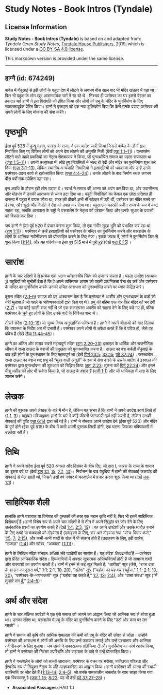 # Study Notes - Book Intros (Tyndale)

## License Information

**Study Notes - Book Intros (Tyndale)** is based on and adapted from: _Tyndale Open Study Notes_, [Tyndale House Publishers](https://tyndaleopenresources.com/), 2019, which is licensed under a [CC BY-SA 4.0 license](https://creativecommons.org/licenses/by-sa/4.0/legalcode.en).

This markdown version is provided under the same license.



--------------------------------

## हाग्गै (id: 674249)

बाबेल में बँधुआई से इब्री लोगों के यहूदा देश में लौटने के लगभग बीस साल बाद भी मंदिर खंडहर में पड़ा था। फिर भी यहूदा के लोग खुद आरामदायक घरों में रह रहे थे। निश्‍चय ही परमेश्‍वर का घर इससे बेहतर का हकदार था! हाग्गै ने इस विसंगति को इंगित किया और लोगों को प्रभु के मंदिर के पुनर्निर्माण के लिए सफलतापूर्वक प्रेरित किया। हाग्गै ने इस्राएल को एक नया दृष्टिकोण दिया कि कैसे उनके प्रयास परमेश्वर की अपने लोगों के लिए योजना की सेवा करेंगे।

पृष्ठभूमि
=========

ईसा पूर्व 538 में कुस्रू महान, फारस के राजा, ने एक आदेश जारी किया जिससे बाबेल के लोगों द्वारा निर्वासित किए गए विजित लोगों को अपने देश लौटने की अनुमति मिली (देखें [एज्रा 1:1–11](https://ref.ly/Ezra1:1-Ezra1:11))। यरूशलेम लौटने वाले पहले प्रवासियों का नेतृत्व शेशबस्सर ने किया, जो पुनर्स्थापित समाज का पहला राज्यपाल था ([एज्रा 1:5–11](https://ref.ly/Ezra1:5-Ezra1:11))। अपनी उत्सुकता में, लौटे हुए निर्वासितों ने जल्द ही वेदी और मंदिर का पुनर्निर्माण शुरू कर दिया ([एज्रा 3:1–13](https://ref.ly/Ezra3:1-Ezra3:13)), लेकिन स्थानीय अन्यजाति निवासियों ने इस्राएलियों को धमकाया और उन्हें उनके परमेश्वर\-प्रदत्त कार्य से हतोत्साहित किया ([एज्रा 4:4–24](https://ref.ly/Ezra4:4-Ezra4:24))। उनके लौटने के बाद निर्माण स्थल लगभग बीस वर्षों तक उपेक्षित पड़ा रहा।

इस अवधि के दौरान इब्री लोग उदास थे। स्वार्थ ने समाज की आत्मा को अपंग कर दिया था, और उदासीनता और मोहभंग ने उनकी आराधना से ध्यान हटा दिया था। यहूदी निर्वासितों का केवल एक छोटा प्रतिशत ही वास्तव में यहूदा में वापस लौटा था, शहर की दीवारें अभी भी खंडहर में पड़ी थीं, परमेश्वर का मंदिर मलबे का ढेर था, और सूखे और विपत्ति ने देश को तबाह कर दिया था। यहूदा एक फारसी अधीन राज्य के रूप में कष्ट सहता रहा, जबकि आसपास के राष्ट्रों ने यरूशलेम के नेतृत्व को परेशान किया और उनके सुधार के प्रयासों को विफल कर दिया।

जब हाग्गै ने ईसा पूर्व 520 में प्रचार करना शुरू किया, तो एक गंभीर सूखा भूमि को प्रभावित कर रहा था ([हाग् 1:11](https://ref.ly/Hag1:11))। परमेश्वर ने उन्हें इस्राएलियों को परमेश्वर के मन्दिर का पुनर्निर्माण करने और यरूशलेम के लोगों के आत्मिक नवीनीकरण को प्रोत्साहित करने के लिए भेजा। इसके जवाब में, लोगों ने पुनर्निर्माण फिर से शुरू किया ([1:14](https://ref.ly/Hag1:14)), और यह परियोजना ईसा पूर्व 515 मार्च में पूरी हुई (देखें [एज्रा 6:15](https://ref.ly/Ezra6:15))।

सारांश
======

हाग्गै के चार संदेशों में से प्रत्येक एक अलग धर्मशास्त्रीय चिंता को उजागर करता है। पहला उपदेश ([अध्याय 1](https://ref.ly/Hag1:1-Hag1:15)) यहूदियों को चुनौती देता है कि वे अपने व्यक्तिगत आराम को पहली प्राथमिकता देना बंद करें और परमेश्वर के मन्दिर का पुनर्निर्माण करके उनकी उचित आराधना को पुनर्स्थापित करने पर ध्यान केंद्रित करें।

दूसरा संदेश ([2:1–9](https://ref.ly/Hag2:1-Hag2:9)) समाज को यह आश्वासन देता है कि परमेश्वर ने आशीष और पुनःस्थापन के वादों को नहीं भुलाया है जो पहले के भविष्यवक्ताओं द्वारा किए गए थे। प्रभु की महिमा एक बार फिर मंदिर को भर देगी ([2:7](https://ref.ly/Hag2:7))। यह कोई खाली शब्द नहीं थे जो एक संकटग्रस्त अवशेष को सहारा देने के लिए कहे गए हों, बल्कि परमेश्वर के चुने हुए लोगों के लिए उनके वादे के निश्चित शब्द थे।

तीसरे संदेश ([2:10–19](https://ref.ly/Hag2:10-Hag2:19)) का मुख्य विषय अनुष्ठानिक पवित्रता है। हाग्गै ने अपने श्रोताओं को याद दिलाया कि व्यवस्था के निर्देश अब भी प्रभावी हैं। परमेश्वर अपने लोगों से अपेक्षा करते हैं कि वे पवित्र हों, जैसे वह पवित्र हैं (देखें [लैव्य 11:44–45](https://ref.ly/Lev11:44-Lev11:45))।

हाग्गै का अंतिम और शायद सबसे महत्वपूर्ण संदेश ([हाग् 2:20–23](https://ref.ly/Hag2:20-Hag2:23)) इस्राएल के धार्मिक और राजनीतिक जीवन में राजा दाऊद के वंशजों की प्रमुखता को पुनःस्थापित करना है। दाऊद का वंश बाबेली बँधुआई के बाद इब्री लोगों के पुनःस्थापन के लिए महत्वपूर्ण था (देखें [यिर्म 23:5](https://ref.ly/Jer23:5); [33:15](https://ref.ly/Jer33:15); [यहे 37:24](https://ref.ly/Ezek37:24))। जरुब्बाबेल राजा दाऊद का वंशज था; प्रभु की “मुहर वाली अंगूठी” के रूप में सेवा करने के उसके आदेश ने इस्राएल की परमेश्वर द्वारा पुनर्स्थापना की शुरुआत को चिह्नित किया ([हाग् 2:23](https://ref.ly/Hag2:23); तुलना करें [यिर्म 22:24](https://ref.ly/Jer22:24)) और इसने यीशु मसीह की ओर भी संकेत किया है, जो दाऊद के वंशज हैं ([मत्ती 1:1](https://ref.ly/Matt1:1)) और जो धार्मिकता में सदा के लिए शासन करेंगे।

लेखक
====

हाग्गै की पुस्तक अपने लेखक के बारे में मौन है, लेकिन यह संभव है कि हाग्गै ने अपने उपदेश स्वयं लिखे हों ([1:1](https://ref.ly/Hag1:1), [3](https://ref.ly/Hag1:3))। बाइबल भविष्यद्वक्ता हाग्गै के बारे में कोई जीवनी जानकारी दर्ज नहीं करती है, लेकिन उनकी सेवकाई की पुष्टि [एज्रा 6:14](https://ref.ly/Ezra6:14) द्वारा की गई है। हाग्गै ने संभवतः अपने उपदेश देने (ईसा पूर्व 520\) और मंदिर के पूर्ण होने (ईसा पूर्व 515\) के बीच में कभी अपनी पुस्तक लिखी होगी, एक घटना जिसका भविष्यवाणी में उल्लेख नहीं है।

तिथि
====

हाग्गै ने अपने संदेश ईसा पूर्व 520 अगस्त और दिसंबर के बीच दिए, जो दारा I, फारस के राजा के शासन का दूसरा वर्ष था (देखें [हाग् 1:1](https://ref.ly/Hag1:1), [15](https://ref.ly/Hag1:15); [2:1](https://ref.ly/Hag2:1), [10](https://ref.ly/Hag2:10))। निर्वासन के बाद यहूदिया में हाग्गै की सेवकाई जकर्याह की सेवकाई से मेल खाती थी, जिसने उसी वर्ष नवंबर में यरूशलेम में प्रचार करना शुरू किया था (देखें [जक 1:1](https://ref.ly/Zech1:1))।

साहित्यिक शैली
==============

हालांकि हाग्गै यशायाह या यिर्मयाह की पुस्तकों की तरह एक महान कृति नहीं है, फिर भी इसमें साहित्यिक विशेषताएँ हैं। हाग्गै विशेष रूप से अपने चार संदेशों में से तीन में अपने सिद्धांत पर जोर देने के लिए अलंकारिक प्रश्नों का उपयोग करते हैं (देखें [1:4](https://ref.ly/Hag1:4); [2:3](https://ref.ly/Hag2:3), [19](https://ref.ly/Hag2:19))। वह अपने उपदेशों और उसके माहौल बनाने के लिए शब्दों या वाक्यांशों को दोहराता है (उदाहरण के लिए, बार\-बार दोहराया गया "सोच\-विचार करो," [1:5](https://ref.ly/Hag1:5), [7](https://ref.ly/Hag1:7); [2:15](https://ref.ly/Hag2:15)), और कभी\-कभी शब्दों के खेल में भी संलग्न होते हैं (उदाहरण के लिए, इब्री खारेब, "उजाड़" \[[1:4](https://ref.ly/Hag1:4)] और खोरब, "अकाल" \[[1:11](https://ref.ly/Hag1:11)])।

हाग्गै के लिखित संदेश संभवतः अधिक लंबे उपदेशों का सारांश हैं। यह संदेश *दिव्यवाणीयाँ*  हैं —परमेश्वर द्वारा प्रेरित आधिकारिक संदेश। दिव्यवाणियों में अक्सर सूत्रात्मक अभिव्यक्तियाँ होती हैं जो सामान्य शब्दों और वाक्यांशों का उपयोग करती हैं। हाग्गै में इनमें से कई सूत्र मिलते हैं: "तारीख" सूत्र (जैसे, "राजा दारा के शासन का दूसरा वर्ष," [1:1](https://ref.ly/Hag1:1); [2:1](https://ref.ly/Hag2:1), [10](https://ref.ly/Hag2:10), [20](https://ref.ly/Hag2:20)), "संदेश" सूत्र ("यहोवा का यह वचन पहुँचा," [1:1](https://ref.ly/Hag1:1); [2:1](https://ref.ly/Hag2:1), [10](https://ref.ly/Hag2:10), [20](https://ref.ly/Hag2:20)), "परमेश्वर\-के\-भाषणकर्ता" सूत्र ("यहोवा यह कहते हैं," [1:7](https://ref.ly/Hag1:7), [13](https://ref.ly/Hag1:13); [2:4](https://ref.ly/Hag2:4)), और "वाचा संबंध" सूत्र ("मैं तुम्हारे संग हूँ," [2:4–5](https://ref.ly/Hag2:4-Hag2:5))।

अर्थ और संदेश
=============

हाग्गै के चार संक्षिप्त उपदेशों ने एक ऐसे समाज को जागने का आह्वान किया जो आत्मिक रूप से सोया हुआ था। उनका संदेश था, यरूशलेम में प्रभु के मंदिर का पुनर्निर्माण करने के लिए "उठो और काम पर लग जाओ" ।

हाग्गै ने समाज की कृषि और आर्थिक सफलता की कमी को प्रभु के मंदिर की उपेक्षा से जोड़ा। उन्होंने परमेश्वर की आराधना में लोगों की अरुचि के लिए उन्हें फटकार लगाई और उन्हें पश्चाताप और आत्मिक नवीनीकरण के लिए बुलाया। जब लोगों ने सकारात्मक प्रतिक्रिया दी और पुनर्निर्माण का कार्य आरंभ किया, तो हाग्गै ने परमेश्वर की निरंतर उपस्थिति और सहायता के वादे से उन्हें प्रोत्साहित किया।

हाग्गै ने यरूशलेम के लोगों को सच्ची आराधना, परमेश्वर के वचन पर भरोसा, व्यक्तिगत पवित्रता और ईश्वरीय रूप से नियुक्त नेतृत्व के प्रति आज्ञाकारिता का आह्वान किया। हाग्गै परमेश्वर की आत्मा की स्थायी उपस्थिति पर जोर देते हैं ([1:13–14](https://ref.ly/Hag1:13-Hag1:14); [2:4–5](https://ref.ly/Hag2:4-Hag2:5)), जो उनके समकालीन जकर्याह के साथ साझा किया गया एक विषयवस्तु है ([जक 1:16](https://ref.ly/Zech1:16); [8:23](https://ref.ly/Zech8:23); यह भी देखें [यहे 37:27–28](https://ref.ly/Ezek37:27-Ezek37:28))।

* **Associated Passages:** HAG 1:1

